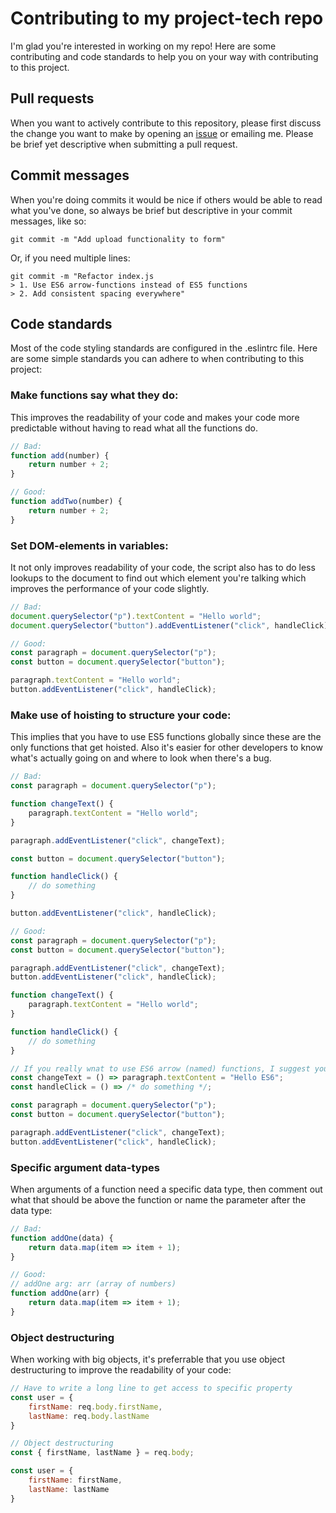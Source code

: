 # Contributing to my project-tech repo
I'm glad you're interested in working on my repo! Here are some contributing and code standards to help you on your way with contributing to this project.

## Pull requests
When you want to actively contribute to this repository, please first discuss the change you want to make by opening an [issue]() or emailing me. Please be brief yet descriptive when submitting a pull request. 

## Commit messages
When you're doing commits it would be nice if others would be able to read what you've done, so always be brief but descriptive in your commit messages, like so:

```
git commit -m "Add upload functionality to form"
```

Or, if you need multiple lines:

```
git commit -m "Refactor index.js
> 1. Use ES6 arrow-functions instead of ES5 functions
> 2. Add consistent spacing everywhere"
```

## Code standards
Most of the code styling standards are configured in the .eslintrc file. Here are some simple standards you can adhere to when contributing to this project:



### Make functions say what they do:
This improves the readability of your code and makes your code more predictable without having to read what all the functions do.

```js
// Bad:
function add(number) {
    return number + 2;
}

// Good:
function addTwo(number) {
    return number + 2;
}
```

### Set DOM-elements in variables:
It not only improves readability of your code, the script also has to do less lookups to the document to find out which element you're talking which improves the performance of your code slightly.

```js
// Bad:
document.querySelector("p").textContent = "Hello world";
document.querySelector("button").addEventListener("click", handleClick);

// Good:
const paragraph = document.querySelector("p");
const button = document.querySelector("button");

paragraph.textContent = "Hello world";
button.addEventListener("click", handleClick);
```

### Make use of hoisting to structure your code:
This implies that you have to use ES5 functions globally since these are the only functions that get hoisted. Also it's easier for other developers to know what's actually going on and where to look when there's a bug.
```js
// Bad:
const paragraph = document.querySelector("p");

function changeText() {
    paragraph.textContent = "Hello world";
}

paragraph.addEventListener("click", changeText);

const button = document.querySelector("button");

function handleClick() {
    // do something
}

button.addEventListener("click", handleClick);

// Good:
const paragraph = document.querySelector("p");
const button = document.querySelector("button");

paragraph.addEventListener("click", changeText);
button.addEventListener("click", handleClick);

function changeText() {
    paragraph.textContent = "Hello world";
}

function handleClick() {
    // do something
}

// If you really wnat to use ES6 arrow (named) functions, I suggest you do it this way (only if it fits on one line):
const changeText = () => paragraph.textContent = "Hello ES6";
const handleClick = () => /* do something */;

const paragraph = document.querySelector("p");
const button = document.querySelector("button");

paragraph.addEventListener("click", changeText);
button.addEventListener("click", handleClick);
```

### Specific argument data-types
When arguments of a function need a specific data type, then comment out what that should be above the function or name the parameter after the data type:
```js
// Bad:
function addOne(data) {
    return data.map(item => item + 1);
}

// Good:
// addOne arg: arr (array of numbers)
function addOne(arr) {
    return data.map(item => item + 1);
}
```

### Object destructuring
When working with big objects, it's preferrable that you use object destructuring to improve the readability of your code:
```js
// Have to write a long line to get access to specific property
const user = {
    firstName: req.body.firstName,
    lastName: req.body.lastName
}

// Object destructuring
const { firstName, lastName } = req.body;

const user = {
    firstName: firstName,
    lastName: lastName
}
```
